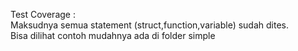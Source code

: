 Test Coverage : <br>
Maksudnya semua statement (struct,function,variable) sudah dites.<br>
Bisa dilihat contoh mudahnya ada di folder simple


